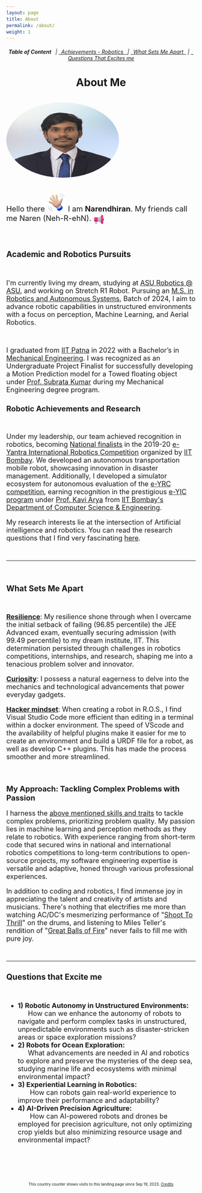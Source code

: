 ```yaml
---
layout: page
title: About
permalink: /about/
weight: 1
---
```


<!-- <link rel="stylesheet" type="text/css" href="../_sass/_base.scss"> -->

<h6 style="text-align: center;"> <strong>Table of Content&ensp;</strong> | <a href="#achievements">&ensp;Achievements - Robotics&ensp; </a> | <a href="#distinguishesme">&ensp;What Sets Me Apart&ensp;</a> | <a href="#Questionsexcitesme">&ensp;Questions That Excites me</a> </h6>


<!-- # **About Me** -->
<h1 style="text-align: center;"><b>About Me</b></h1>
<br>

<div class="column">
  <div>
    <img class="profilepic" style="float: center; border-radius: 50%;" src="../imgs/naren_about.png" alt="Naren" title="Naren (Neh-R-ehN)" width="300" height="200" />
  </div>

<div class="column" style="width: 100%; margin-left: 0px">

  <br>
  <p style="font-size: 20px">Hello there <img  id="rotating-image" class="emoji" title=":wave:" alt=":wave:" src="../imgs/hi.webp" height="50" width="50"> I am <b>Narendhiran</b>. My friends call me Naren (Neh-R-ehN). 
  <!-- https://github.githubassets.com/images/icons/emoji/unicode/1f44b.png -->
  <img class="emoji" title=":play:" alt=":play:" src="../imgs/loudspeaker_3d.png" height="30" width="30" style="vertical-align: middle; cursor: pointer;" id="play-button">  </p>

  <br>

  <h2><b>Academic and Robotics Pursuits</b></h2>
  <br>

  <p style="font-size: 18px">
  I'm currently living my dream, studying at <a href="https://robotics.asu.edu/">ASU Robotics @ ASU</a>, and working on Stretch R1 Robot. Pursuing an <a href="https://ras.engineering.asu.edu/">M.S. in Robotics and Autonomous Systems</a>, Batch of 2024, I aim to advance robotic capabilities in unstructured environments with a focus on perception, Machine Learning, and Aerial Robotics. 
  </p>
  <br>
  <p style="font-size: 18px">
  I graduated from <a href="https://www.iitp.ac.in/">IIT Patna</a> in 2022 with a Bachelor’s in <a href="https://www.iitp.ac.in/index.php/departments/engineering-technology/mechanical-engineering/">Mechanical Engineering</a>. I was recognized as an Undergraduate Project Finalist for successfully developing a Motion Prediction model for a Towed floating object under <a href="https://www.iitp.ac.in/index.php/people-6/faculty/2-uncategorised/241-view-profile-38">Prof. Subrata Kumar</a> during my Mechanical Engineering degree program.
  </p>

  <h2 style="font-size: 20px" id="achievements"><b>Robotic Achievements and Research</b></h2>
  <br>

  <p style="font-size: 18px">
  Under my leadership, our team achieved recognition in robotics, becoming <a href="https://drive.google.com/file/d/1kweAUygwfA52OVF7uBK29grWofsJmhxy/view?usp=sharing">National finalists</a> in the 2019-20 <a href="https://portal.e-yantra.org/#about">e-Yantra International Robotics Competition</a> organized by <a href="https://www.iitb.ac.in/">IIT Bombay</a>. We developed an autonomous transportation mobile robot, showcasing innovation in disaster management. Additionally, I developed a simulator ecosystem for autonomous evaluation of the <a href="https://portal.e-yantra.org/#about">e-YRC competition</a>, earning recognition in the prestigious <a href="https://www.e-yantra.org/eysip">e-YIC program</a> under <a href="https://www.linkedin.com/in/kavi-arya/?originalSubdomain=in">Prof. Kavi Arya</a> from <a href="https://www.cse.iitb.ac.in/">IIT Bombay's Department of Computer Science & Engineering</a>.
  </p>

  <p style="font-size: 18px">
    My research interests lie at the intersection of Artificial intelligence and robotics. You can read the research questions that I find very fascinating <a href="#Questionsexcitesme">here</a>.
  </p>
  <br>
  <hr> <!-- This line creates a horizontal divider -->
  <br>
  <h2 id="distinguishesme">
    <b>What Sets Me Apart</b>
  </h2><br>
  <p style="font-size: 18px">
    <u><b>Resilience</b></u>: My resilience shone through when I overcame the initial setback of failing (96.85 percentile) the JEE Advanced exam, eventually securing admission (with 99.49 percentile) to my dream institute, IIT. This determination persisted through challenges in robotics competitions, internships, and research, shaping me into a tenacious problem solver and innovator.
  </p>
  <p style="font-size: 18px">
    <u><b>Curiosity</b></u>: I possess a natural eagerness to delve into the mechanics and technological advancements that power everyday gadgets.
  </p>
  <p style="font-size: 18px">
    <u><b>Hacker mindset</b></u>: When creating a robot in R.O.S., I find Visual Studio Code more efficient than editing in a terminal within a docker environment. The speed of VScode and the availability of helpful plugins make it easier for me to create an environment and build a URDF file for a robot, as well as develop C++ plugins. This has made the process smoother and more streamlined.
  </p>
  <br>

  <h2 style="font-size: 20px" id="achievements"><b>My Approach: Tackling Complex Problems with Passion</b></h2>


  <p style="font-size: 18px">
  I harness the <a href="#distinguishesme">above mentioned skills and traits</a> to tackle complex problems, prioritizing problem quality. My passion lies in machine learning and perception methods as they relate to robotics. With experience ranging from short-term code that secured wins in national and international robotics competitions to long-term contributions to open-source projects, my software engineering expertise is versatile and adaptive, honed through various professional experiences.
  </p>
  <p style="font-size: 18px">
    In addition to coding and robotics, I find immense joy in appreciating the talent and creativity of artists and musicians. There's nothing that electrifies me more than watching AC/DC's mesmerizing performance of "<a href="https://youtu.be/xRQnJyP77tY">Shoot To Thrill</a>" on the drums, and listening to Miles Teller's rendition of "<a href="https://youtu.be/pVcMsjyKlaM">Great Balls of Fire</a>" never fails to fill me with pure joy.
  </p>
  <br>
  <hr> <!-- This line creates a horizontal divider -->
  <h2 id="Questionsexcitesme"><b>Questions that Excite me</b></h2><br>
  <p style="font-size: 18px">
    <ul style="font-size: 18px">
    <li><b>1) Robotic Autonomy in Unstructured Environments:</b> <br> &emsp;&ensp;How can we enhance the autonomy of robots to navigate and perform complex tasks in unstructured, unpredictable environments such as disaster-stricken areas or space exploration missions? </li>
    <li><b>2) Robots for Ocean Exploration:</b> <br>&emsp;&ensp;What advancements are needed in AI and robotics to explore and preserve the mysteries of the deep sea, studying marine life and ecosystems with minimal environmental impact? </li>
    <li><b>3) Experiential Learning in Robotics:</b> <br>&emsp;&ensp; How can robots gain real-world experience to improve their performance and adaptability? </li>
    <li><b>4) AI-Driven Precision Agriculture:</b> <br>&emsp;&ensp; How can AI-powered robots and drones be employed for precision agriculture, not only optimizing crop yields but also minimizing resource usage and environmental impact? </li>
    </ul>
  </p>

</div></div>

<br><br><br>

<div class="page-content">
  <div class="wrapper">
    <center><font size="1">This country counter shows visits to this landing page since Sep 19, 2023. <a href="https://www.revolvermaps.com/">Credits</a></font></center>
    <div class="revolvermap-container">
      <script type="text/javascript" src="//rf.revolvermaps.com/0/0/6.js?i=5zwgjoimiv8&amp;m=7&amp;c=e63100&amp;cr1=ffffff&amp;f=arial&amp;l=0&amp;bv=120&amp;lx=-320&amp;ly=320&amp;hi=50&amp;he=10&amp;hc=a8ddff&amp;rs=80" async="async"></script>
    </div>
  </div>
</div>




